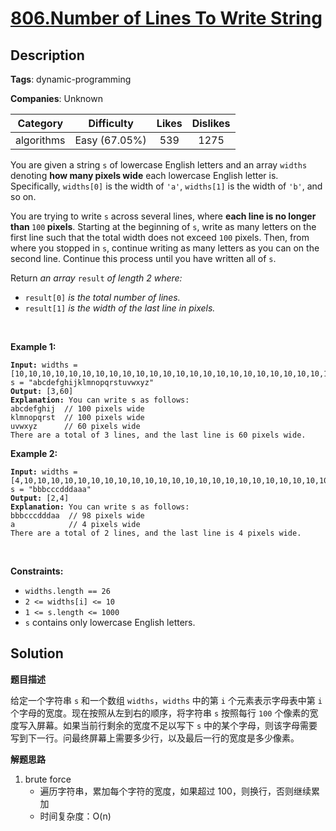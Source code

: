 # [806.Number of Lines To Write String](https://leetcode.com/problems/number-of-lines-to-write-string/description/)

## Description

**Tags**: dynamic-programming

**Companies**: Unknown

|  Category  |  Difficulty   | Likes | Dislikes |
| :--------: | :-----------: | :---: | :------: |
| algorithms | Easy (67.05%) |  539  |   1275   |

<p>You are given a string <code>s</code> of lowercase English letters and an array <code>widths</code> denoting <strong>how many pixels wide</strong> each lowercase English letter is. Specifically, <code>widths[0]</code> is the width of <code>&#39;a&#39;</code>, <code>widths[1]</code> is the width of <code>&#39;b&#39;</code>, and so on.</p>
<p>You are trying to write <code>s</code> across several lines, where <strong>each line is no longer than </strong><code>100</code><strong> pixels</strong>. Starting at the beginning of <code>s</code>, write as many letters on the first line such that the total width does not exceed <code>100</code> pixels. Then, from where you stopped in <code>s</code>, continue writing as many letters as you can on the second line. Continue this process until you have written all of <code>s</code>.</p>
<p>Return <em>an array </em><code>result</code><em> of length 2 where:</em></p>
<ul>
  <li><code>result[0]</code><em> is the total number of lines.</em></li>
  <li><code>result[1]</code><em> is the width of the last line in pixels.</em></li>
</ul>
<p>&nbsp;</p>
<p><strong class="example">Example 1:</strong></p>
<pre><code><strong>Input:</strong> widths = [10,10,10,10,10,10,10,10,10,10,10,10,10,10,10,10,10,10,10,10,10,10,10,10,10,10], s = &quot;abcdefghijklmnopqrstuvwxyz&quot;
<strong>Output:</strong> [3,60]
<strong>Explanation:</strong> You can write s as follows:
abcdefghij  // 100 pixels wide
klmnopqrst  // 100 pixels wide
uvwxyz      // 60 pixels wide
There are a total of 3 lines, and the last line is 60 pixels wide.</code></pre>
<p><strong class="example">Example 2:</strong></p>
<pre><code><strong>Input:</strong> widths = [4,10,10,10,10,10,10,10,10,10,10,10,10,10,10,10,10,10,10,10,10,10,10,10,10,10], s = &quot;bbbcccdddaaa&quot;
<strong>Output:</strong> [2,4]
<strong>Explanation:</strong> You can write s as follows:
bbbcccdddaa  // 98 pixels wide
a            // 4 pixels wide
There are a total of 2 lines, and the last line is 4 pixels wide.</code></pre>
<p>&nbsp;</p>
<p><strong>Constraints:</strong></p>
<ul>
  <li><code>widths.length == 26</code></li>
  <li><code>2 &lt;= widths[i] &lt;= 10</code></li>
  <li><code>1 &lt;= s.length &lt;= 1000</code></li>
  <li><code>s</code> contains only lowercase English letters.</li>
</ul>

## Solution

**题目描述**

给定一个字符串 `s` 和一个数组 `widths`，`widths` 中的第 `i` 个元素表示字母表中第 `i` 个字母的宽度。现在按照从左到右的顺序，将字符串 `s` 按照每行 `100` 个像素的宽度写入屏幕。如果当前行剩余的宽度不足以写下 `s` 中的某个字母，则该字母需要写到下一行。问最终屏幕上需要多少行，以及最后一行的宽度是多少像素。

**解题思路**

1. brute force
   - 遍历字符串，累加每个字符的宽度，如果超过 100，则换行，否则继续累加
   - 时间复杂度：O(n)
